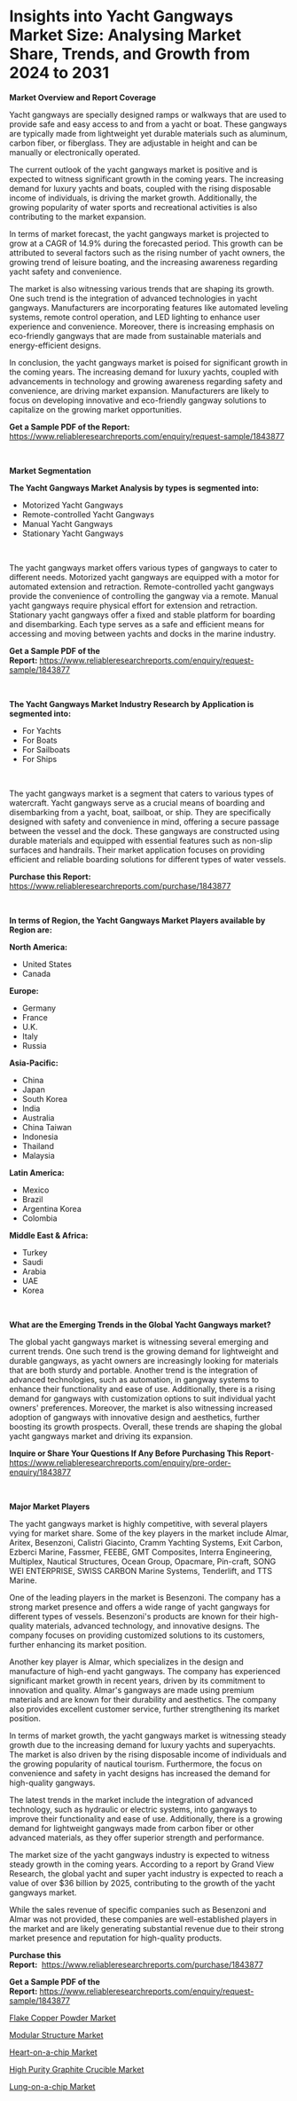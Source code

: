 <p><h1>Insights into Yacht Gangways Market Size: Analysing Market Share, Trends, and Growth from 2024 to 2031</h1></p><p><strong>Market Overview and Report Coverage</strong></p>
<p><p>Yacht gangways are specially designed ramps or walkways that are used to provide safe and easy access to and from a yacht or boat. These gangways are typically made from lightweight yet durable materials such as aluminum, carbon fiber, or fiberglass. They are adjustable in height and can be manually or electronically operated.</p><p>The current outlook of the yacht gangways market is positive and is expected to witness significant growth in the coming years. The increasing demand for luxury yachts and boats, coupled with the rising disposable income of individuals, is driving the market growth. Additionally, the growing popularity of water sports and recreational activities is also contributing to the market expansion.</p><p>In terms of market forecast, the yacht gangways market is projected to grow at a CAGR of 14.9% during the forecasted period. This growth can be attributed to several factors such as the rising number of yacht owners, the growing trend of leisure boating, and the increasing awareness regarding yacht safety and convenience.</p><p>The market is also witnessing various trends that are shaping its growth. One such trend is the integration of advanced technologies in yacht gangways. Manufacturers are incorporating features like automated leveling systems, remote control operation, and LED lighting to enhance user experience and convenience. Moreover, there is increasing emphasis on eco-friendly gangways that are made from sustainable materials and energy-efficient designs.</p><p>In conclusion, the yacht gangways market is poised for significant growth in the coming years. The increasing demand for luxury yachts, coupled with advancements in technology and growing awareness regarding safety and convenience, are driving market expansion. Manufacturers are likely to focus on developing innovative and eco-friendly gangway solutions to capitalize on the growing market opportunities.</p></p>
<p><strong>Get a Sample PDF of the Report:</strong> <a href="https://www.reliableresearchreports.com/enquiry/request-sample/1843877">https://www.reliableresearchreports.com/enquiry/request-sample/1843877</a></p>
<p>&nbsp;</p>
<p><strong>Market Segmentation</strong></p>
<p><strong>The Yacht Gangways Market Analysis by types is segmented into:</strong></p>
<p><ul><li>Motorized Yacht Gangways</li><li>Remote-controlled Yacht Gangways</li><li>Manual Yacht Gangways</li><li>Stationary Yacht Gangways</li></ul></p>
<p>&nbsp;</p>
<p><p>The yacht gangways market offers various types of gangways to cater to different needs. Motorized yacht gangways are equipped with a motor for automated extension and retraction. Remote-controlled yacht gangways provide the convenience of controlling the gangway via a remote. Manual yacht gangways require physical effort for extension and retraction. Stationary yacht gangways offer a fixed and stable platform for boarding and disembarking. Each type serves as a safe and efficient means for accessing and moving between yachts and docks in the marine industry.</p></p>
<p><strong>Get a Sample PDF of the Report:</strong>&nbsp;<a href="https://www.reliableresearchreports.com/enquiry/request-sample/1843877">https://www.reliableresearchreports.com/enquiry/request-sample/1843877</a></p>
<p>&nbsp;</p>
<p><strong>The Yacht Gangways Market Industry Research by Application is segmented into:</strong></p>
<p><ul><li>For Yachts</li><li>For Boats</li><li>For Sailboats</li><li>For Ships</li></ul></p>
<p>&nbsp;</p>
<p><p>The yacht gangways market is a segment that caters to various types of watercraft. Yacht gangways serve as a crucial means of boarding and disembarking from a yacht, boat, sailboat, or ship. They are specifically designed with safety and convenience in mind, offering a secure passage between the vessel and the dock. These gangways are constructed using durable materials and equipped with essential features such as non-slip surfaces and handrails. Their market application focuses on providing efficient and reliable boarding solutions for different types of water vessels.</p></p>
<p><strong>Purchase this Report:</strong>&nbsp; <a href="https://www.reliableresearchreports.com/purchase/1843877">https://www.reliableresearchreports.com/purchase/1843877</a></p>
<p>&nbsp;</p>
<p><strong>In terms of Region, the Yacht Gangways Market Players available by Region are:</strong></p>
<p>
    <p> <strong> North America: </strong>
        <ul>
            <li>United States</li>
            <li>Canada</li>
        </ul>
        </p> 
    <p> <strong> Europe: </strong>
        <ul>
            <li>Germany</li>
            <li>France</li>
            <li>U.K.</li>
            <li>Italy</li>
            <li>Russia</li>
        </ul>
        </p> 
    <p> <strong> Asia-Pacific: </strong>
        <ul>
            <li>China</li>
            <li>Japan</li>
            <li>South Korea</li>
            <li>India</li>
            <li>Australia</li>
            <li>China Taiwan</li>
            <li>Indonesia</li>
            <li>Thailand</li>
            <li>Malaysia</li>
        </ul>
        </p> 
    <p> <strong> Latin America: </strong>
        <ul>
            <li>Mexico</li>
            <li>Brazil</li>
            <li>Argentina Korea</li>
            <li>Colombia</li>
        </ul>
        </p> 
    <p> <strong> Middle East & Africa: </strong>
        <ul>
            <li>Turkey</li>
            <li>Saudi</li>
            <li>Arabia</li>
            <li>UAE</li>
            <li>Korea</li>
        </ul>
    </p>
    </p>
<p>&nbsp;</p>
<p><strong>What are the Emerging Trends in the Global Yacht Gangways market?</strong></p>
<p><p>The global yacht gangways market is witnessing several emerging and current trends. One such trend is the growing demand for lightweight and durable gangways, as yacht owners are increasingly looking for materials that are both sturdy and portable. Another trend is the integration of advanced technologies, such as automation, in gangway systems to enhance their functionality and ease of use. Additionally, there is a rising demand for gangways with customization options to suit individual yacht owners' preferences. Moreover, the market is also witnessing increased adoption of gangways with innovative design and aesthetics, further boosting its growth prospects.  Overall, these trends are shaping the global yacht gangways market and driving its expansion.</p></p>
<p><strong>Inquire or Share Your Questions If Any Before Purchasing This Report</strong>- <a href="https://www.reliableresearchreports.com/enquiry/pre-order-enquiry/1843877">https://www.reliableresearchreports.com/enquiry/pre-order-enquiry/1843877</a></p>
<p>&nbsp;</p>
<p><strong>Major Market Players</strong></p>
<p><p>The yacht gangways market is highly competitive, with several players vying for market share. Some of the key players in the market include Almar, Aritex, Besenzoni, Calistri Giacinto, Cramm Yachting Systems, Exit Carbon, Ezberci Marine, Fassmer, FEEBE, GMT Composites, Interra Engineering, Multiplex, Nautical Structures, Ocean Group, Opacmare, Pin-craft, SONG WEI ENTERPRISE, SWISS CARBON Marine Systems, Tenderlift, and TTS Marine.</p><p>One of the leading players in the market is Besenzoni. The company has a strong market presence and offers a wide range of yacht gangways for different types of vessels. Besenzoni's products are known for their high-quality materials, advanced technology, and innovative designs. The company focuses on providing customized solutions to its customers, further enhancing its market position.</p><p>Another key player is Almar, which specializes in the design and manufacture of high-end yacht gangways. The company has experienced significant market growth in recent years, driven by its commitment to innovation and quality. Almar's gangways are made using premium materials and are known for their durability and aesthetics. The company also provides excellent customer service, further strengthening its market position.</p><p>In terms of market growth, the yacht gangways market is witnessing steady growth due to the increasing demand for luxury yachts and superyachts. The market is also driven by the rising disposable income of individuals and the growing popularity of nautical tourism. Furthermore, the focus on convenience and safety in yacht designs has increased the demand for high-quality gangways.</p><p>The latest trends in the market include the integration of advanced technology, such as hydraulic or electric systems, into gangways to improve their functionality and ease of use. Additionally, there is a growing demand for lightweight gangways made from carbon fiber or other advanced materials, as they offer superior strength and performance.</p><p>The market size of the yacht gangways industry is expected to witness steady growth in the coming years. According to a report by Grand View Research, the global yacht and super yacht industry is expected to reach a value of over $36 billion by 2025, contributing to the growth of the yacht gangways market.</p><p>While the sales revenue of specific companies such as Besenzoni and Almar was not provided, these companies are well-established players in the market and are likely generating substantial revenue due to their strong market presence and reputation for high-quality products.</p></p>
<p><strong>Purchase this Report:</strong>&nbsp;&nbsp;<a href="https://www.reliableresearchreports.com/purchase/1843877">https://www.reliableresearchreports.com/purchase/1843877</a></p>
<p></p>
<p><strong>Get a Sample PDF of the Report:</strong>&nbsp;<a href="https://www.reliableresearchreports.com/enquiry/request-sample/1843877">https://www.reliableresearchreports.com/enquiry/request-sample/1843877</a></p>
<p><p><a href="https://www.linkedin.com/pulse/flake-copper-powder-market-size-share-global-analysis-report-cz5xe/">Flake Copper Powder Market</a></p><p><a href="https://medium.com/@malcomw102036/modular-structure-market-size-reveals-the-best-marketing-channels-in-global-industry-fca6f2800e2a">Modular Structure Market</a></p><p><a href="https://issuu.com/reportprime-2/docs/heart-on-a-chip-market-size-2030.pptx">Heart-on-a-chip Market</a></p><p><a href="https://www.linkedin.com/pulse/high-purity-graphite-crucible-market-research-report-unlocks-9mwye/">High Purity Graphite Crucible Market</a></p><p><a href="https://issuu.com/reportprime-2/docs/lung-on-a-chip-market-size-2030.pptx">Lung-on-a-chip Market</a></p></p>